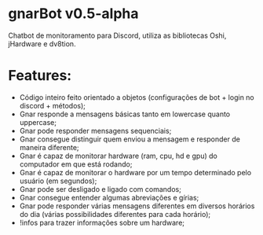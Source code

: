 # gnarBot v0.5-alpha

Chatbot de monitoramento para Discord, utiliza as bibliotecas Oshi, jHardware e dv8tion.

# Features:
- Código inteiro feito orientado a objetos (configurações de bot + login no discord + métodos);
- Gnar responde a mensagens básicas tanto em lowercase quanto uppercase;
- Gnar pode responder mensagens sequenciais;
- Gnar consegue distinguir quem enviou a mensagem e responder de maneira diferente;
- Gnar é capaz de monitorar hardware (ram, cpu, hd e gpu) do computador em que está rodando;
- Gnar é capaz de monitorar o hardware por um tempo determinado pelo usuário (em segundos);
- Gnar pode ser desligado e ligado com comandos;
- Gnar consegue entender algumas abreviações e gírias;
- Gnar pode responder várias mensagens diferentes em diversos horários do dia (várias possibilidades diferentes para cada horário);
- !infos para trazer informações sobre um hardware;
